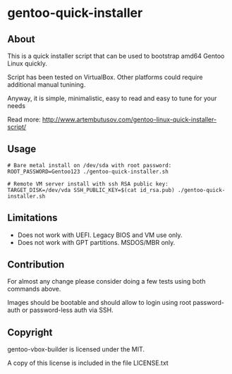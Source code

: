 # gentoo-quick-installer

## About

This is a quick installer script that can be used to bootstrap amd64 Gentoo Linux quickly.

Script has been tested on VirtualBox. Other platforms could require additional manual tunining.

Anyway, it is simple, minimalistic, easy to read and easy to tune for your needs

Read more: http://www.artembutusov.com/gentoo-linux-quick-installer-script/

## Usage

```shell
# Bare metal install on /dev/sda with root password:
ROOT_PASSWORD=Gentoo123 ./gentoo-quick-installer.sh

# Remote VM server install with ssh RSA public key:
TARGET_DISK=/dev/vda SSH_PUBLIC_KEY=$(cat id_rsa.pub) ./gentoo-quick-installer.sh
```

## Limitations
* Does not work with UEFI. Legacy BIOS and VM use only.
* Does not work with GPT partitions. MSDOS/MBR only.

## Contribution

For almost any change please consider doing a few tests using both commands above.

Images should be bootable and should allow to login using root password-auth or password-less auth via SSH.

## Copyright

gentoo-vbox-builder is licensed under the MIT.

A copy of this license is included in the file LICENSE.txt
